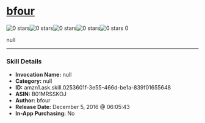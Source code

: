 # [bfour](http://alexa.amazon.com/#skills/amzn1.ask.skill.0253601f-3e55-466d-be1a-839f01655648)
![0 stars](../../images/ic_star_border_black_18dp_1x.png)![0 stars](../../images/ic_star_border_black_18dp_1x.png)![0 stars](../../images/ic_star_border_black_18dp_1x.png)![0 stars](../../images/ic_star_border_black_18dp_1x.png)![0 stars](../../images/ic_star_border_black_18dp_1x.png) 0

null

***

### Skill Details

* **Invocation Name:** null
* **Category:** null
* **ID:** amzn1.ask.skill.0253601f-3e55-466d-be1a-839f01655648
* **ASIN:** B01MRSSKOJ
* **Author:** bfour
* **Release Date:** December 5, 2016 @ 06:05:43
* **In-App Purchasing:** No
